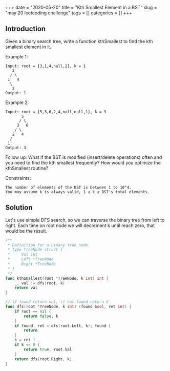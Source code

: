 +++
date = "2020-05-20"
title = "Kth Smallest Element in a BST"
slug = "may 20 leetcoding challenge"
tags = []
categories = []
+++

## Introduction

Given a binary search tree, write a function kthSmallest to find the kth smallest element in it.

Example 1:
```
Input: root = [3,1,4,null,2], k = 1
   3
  / \
 1   4
  \
   2
Output: 1
```

Example 2:
```
Input: root = [5,3,6,2,4,null,null,1], k = 3
       5
      / \
     3   6
    / \
   2   4
  /
 1
Output: 3
```

Follow up:
What if the BST is modified (insert/delete operations) often and you need to find the kth smallest frequently? How would you optimize the kthSmallest routine?

Constraints:
```
The number of elements of the BST is between 1 to 10^4.
You may assume k is always valid, 1 ≤ k ≤ BST's total elements.
```

## Solution

Let's use simple DFS search, so we can traverse the binary tree from left to right.
Each time on root node we will decrement k until reach zero, that would be the result.

``` go
/**
 * Definition for a binary tree node.
 * type TreeNode struct {
 *     Val int
 *     Left *TreeNode
 *     Right *TreeNode
 * }
 */
func kthSmallest(root *TreeNode, k int) int {
    _, val := dfs(root, k)
    return val
}

// if found return val, if not found return k
func dfs(root *TreeNode, k int) (found bool, ret int) {
    if root == nil {
        return false, k
    }
    if found, ret = dfs(root.Left, k); found {
        return
    }
    k = ret-1
    if k == 0 {
        return true, root.Val
    }
    return dfs(root.Right, k)
}
```
